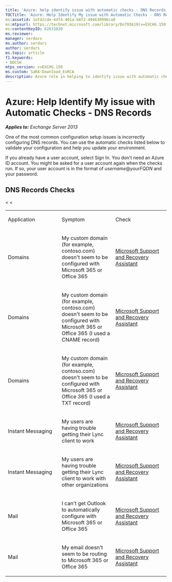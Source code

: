 ```yaml
---
title: 'Azure: help identify issue with automatic checks - DNS Records'
TOCTitle: 'Azure: Help Identify My issue with Automatic Checks - DNS Records'
ms:assetid: 1ef42cde-4df4-401a-b8f2-494630996ca8
ms:mtpsurl: https://technet.microsoft.com/library/Dn793619(v=EXCHG.150)
ms:contentKeyID: 62631020
ms.reviewer: 
manager: serdars
ms.author: serdars
author: serdars
ms.topic: article
f1.keywords:
- NOCSH
mtps_version: v=EXCHG.150
ms.custom: SaRA-Download_ExRCA
description: Azure role in helping to identify issue with automatic checks
---
```


# Azure: Help Identify My issue with Automatic Checks - DNS Records

_**Applies to:** Exchange Server 2013_

One of the most common configuration setup issues is incorrectly configuring DNS records. You can use the automatic checks listed below to validate your configuration and help you update your environment.

If you already have a user account, select Sign In. You don't need an Azure ID account. You might be asked for a user account again when the checks run. If so, your user account is in the format of *username*\@*yourFQDN* and your password.

## DNS Records Checks

<table>
<colgroup>
<col style="width: 33%" />
<col style="width: 33%" />
<col style="width: 33%" />
</colgroup>
<tbody>
<tr class="odd">
<td><p>Application</p></td>
<td><p>Symptom</p></td>
<td><p>Check</p></td>
</tr>
<tr class="even">
<td><p>Domains</p></td>
<td><p>My custom domain (for example, contoso.com) doesn't seem to be configured with Microsoft 365 or Office 365</p></td>
<td><p><a href="https://aka.ms/SaRA-Download_ExRCA">Microsoft Support and Recovery Assistant</a></p></td>
</tr>
<tr class="odd">
<td><p>Domains</p></td>
<td><p>My custom domain (for example, contoso.com) doesn't seem to be configured with Microsoft 365 or Office 365 (I used a CNAME record)</p></td>
<td><p><a href="https://aka.ms/SaRA-Download_ExRCA">Microsoft Support and Recovery Assistant</a></p></td>
</tr>
<tr class="even">
<td><p>Domains</p></td>
<td><p>My custom domain (for example, contoso.com) doesn't seem to be configured with Microsoft 365 or Office 365 (I used a TXT record)</p></td>
<td><p><a href="https://aka.ms/SaRA-Download_ExRCA">Microsoft Support and Recovery Assistant</a></p></td>
</tr>
<tr class="odd">
<td><p>Instant Messaging</p></td>
<td><p>My users are having trouble getting their Lync client to work</p></td>
<<td><p><a href="https://aka.ms/SaRA-Download_ExRCA">Microsoft Support and Recovery Assistant</a></p></td>
</tr>
<tr class="even">
<td><p>Instant Messaging</p></td>
<td><p>My users are having trouble getting their Lync client to work with other organizations</p></td>
<<td><p><a href="https://aka.ms/SaRA-Download_ExRCA">Microsoft Support and Recovery Assistant</a></p></td>
</tr>
<tr class="odd">
<td><p>Mail</p></td>
<td><p>I can't get Outlook to automatically configure with Microsoft 365 or Office 365</p></td>
<td><p><a href="https://aka.ms/SaRA-Download_ExRCA">Microsoft Support and Recovery Assistant</a></p></td>
</tr>
<tr class="even">
<td><p>Mail</p></td>
<td><p>My email doesn't seem to be routing to Microsoft 365 or Office 365</p></td>
<td><p><a href="https://aka.ms/SaRA-Download_ExRCA">Microsoft Support and Recovery Assistant</a></p></td>
</tr>
</tbody>
</table>
